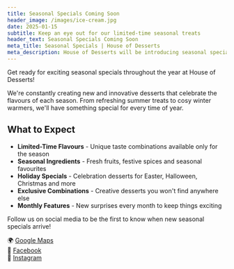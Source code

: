 ```yaml
---
title: Seasonal Specials Coming Soon
header_image: /images/ice-cream.jpg
date: 2025-01-15
subtitle: Keep an eye out for our limited-time seasonal treats
header_text: Seasonal Specials Coming Soon
meta_title: Seasonal Specials | House of Desserts
meta_description: House of Desserts will be introducing seasonal specials throughout the year featuring limited-time flavours and treats
---
```


Get ready for exciting seasonal specials throughout the year at House of Desserts!

We're constantly creating new and innovative desserts that celebrate the flavours of each season. From refreshing summer treats to cosy winter warmers, we'll have something special for every time of year.

## What to Expect

- **Limited-Time Flavours** - Unique taste combinations available only for the season
- **Seasonal Ingredients** - Fresh fruits, festive spices and seasonal favourites
- **Holiday Specials** - Celebration desserts for Easter, Halloween, Christmas and more
- **Exclusive Combinations** - Creative desserts you won't find anywhere else
- **Monthly Features** - New surprises every month to keep things exciting

Follow us on social media to be the first to know when new seasonal specials arrive!

🌍 [Google Maps](https://maps.app.goo.gl/4ZMZVLooaErnYnWw6)  
📘 [Facebook](https://www.facebook.com/profile.php?id=61576113030850)  
📸 [Instagram](https://www.instagram.com/house_of_dessert_s)
